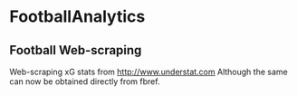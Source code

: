 # FootballAnalytics

## Football Web-scraping

Web-scraping xG stats from 	<http://www.understat.com>
Although the same can now be obtained directly from fbref.
